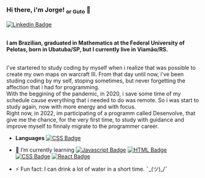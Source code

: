 ### Hi there, i'm Jorge!  <sub>or Guto</sub> 👋

[![Linkedin Badge](https://img.shields.io/badge/-LinkedIn-blue?style=&logo=LinkedIn&logoColor=white&link=https://www.linkedin.com/in/jorge-augusto-moraes-320567161/)](https://www.linkedin.com/in/jorge-augusto-moraes-320567161/)<br><br>

**I am Brazilian, graduated in Mathematics at the Federal University of Pelotas, born in Ubatuba/SP, but I currently live in Viamão/RS.<br><br>**

I've startered to study coding by myself when i realize that was possible to create my own maps on warcraft III. From that day until now, i've been studing coding by my self, stoping sometimes, but never forgetting the affection that i had for programming.<br>
With the beggining of the pandemic, in 2020, i save some time of my schedule cause everything that i needed to do was remote. So i was start to study again, now with more energy and with focus.<br>
Right now, in 2022, im participating of a programm called Desenvolve, that give me the chance, for the very first time, to study with guidance and improve myself to finnaly migrate to the programmer career.

* **Languages**
[![CSS Badge](https://img.shields.io/badge/Lua-F7DF1E?color=darkblue&style=&logo=Lua&logoColor=white&link=https://www.lua.org/)]((https://www.lua.org))
- 🌱 I’m currently learning [![Javascript Badge](https://img.shields.io/badge/JavaScript-F7DF1E?style=&logo=javascript&logoColor=black&link=https://developer.mozilla.org/pt-BR/docs/Web/JavaScript)](https://developer.mozilla.org/pt-BR/docs/Web/JavaScript)
[![HTML Badge](https://img.shields.io/badge/HTML5-E34F26?style=&logo=html5&logoColor=white&link=https://developer.mozilla.org/pt-BR/docs/orphaned/Web/Guide/HTML/HTML5/)](https://developer.mozilla.org/pt-BR/docs/orphaned/Web/Guide/HTML/HTML5/)
  [![CSS Badge](https://img.shields.io/badge/CSS3-1572B6?style=&logo=css3&logoColor=white&link=https://developer.mozilla.org/pt-BR/docs/Web/CSS)](https://developer.mozilla.org/pt-BR/docs/Web/CSS)
  [![React Badge](https://img.shields.io/badge/React-20232A?style=&logo=react&logoColor=61DAFB&link=https://reactjs.org/)](https://reactjs.org/)

- ⚡ Fun fact: I can drink a lot of water in a short time. ¯\_(ツ)_/¯
<!--
**gutoggg/gutoggg** is a ✨ _special_ ✨ repository because its `README.md` (this file) appears on your GitHub profile.

Here are some ideas to get you started:

- 🔭 I’m currently working on ...
- 🌱 I’m currently learning ...
- 👯 I’m looking to collaborate on ...
- 🤔 I’m looking for help with ...
- 💬 Ask me about ...
- 📫 How to reach me: ...
- 😄 Pronouns: ...
- ⚡ Fun fact: ...
-->
